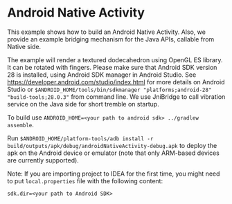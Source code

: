 # Android Native Activity

This example shows how to build an Android Native Activity. Also, we provide an example
bridging mechanism for the Java APIs, callable from Native side.

The example will render a textured dodecahedron using OpenGL ES library. It can be rotated with fingers.
Please make sure that Android SDK version 28 is installed, using Android SDK manager in Android Studio.
See https://developer.android.com/studio/index.html for more details on Android Studio or
`$ANDROID_HOME/tools/bin/sdkmanager "platforms;android-28" "build-tools;28.0.3"` from command line.
We use JniBridge to call vibration service on the Java side for short tremble on startup.

To build use `ANDROID_HOME=<your path to android sdk> ../gradlew assemble`.

Run `$ANDROID_HOME/platform-tools/adb install -r build/outputs/apk/debug/androidNativeActivity-debug.apk`
to deploy the apk on the Android device or emulator (note that only ARM-based devices are currently supported).

Note: If you are importing project to IDEA for the first time, you might need to put `local.properties` file
with the following content:

    sdk.dir=<your path to Android SDK>
